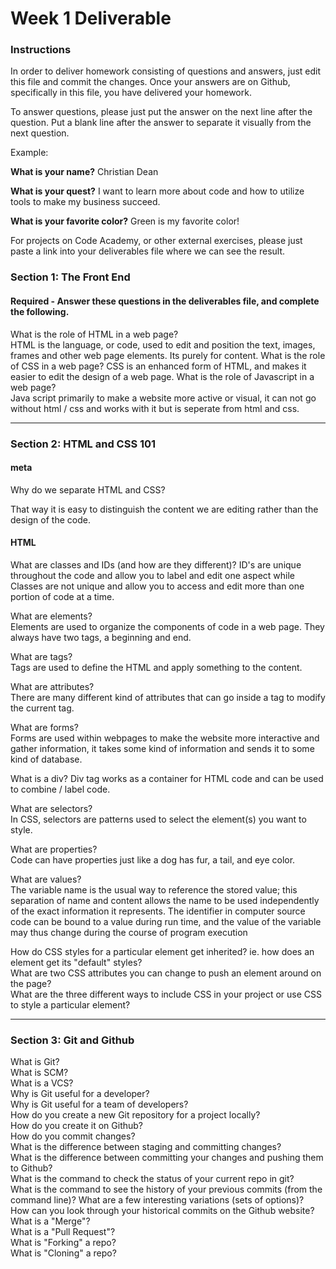 # Week 1 Deliverable  

### Instructions  

In order to deliver homework consisting of questions and answers, just edit this file and commit the changes.  Once your answers are on Github, specifically in this file, you have delivered your homework.  
  
To answer questions, please just put the answer on the next line after the question.  Put a blank line after the answer to separate it visually from the next question.  

Example:  

**What is your name?**
Christian Dean

**What is your quest?**
I want to learn more about code and how to utilize tools to make my business succeed. 

**What is your favorite color?**
Green is my favorite color!

For projects on Code Academy, or other external exercises, please just paste a link into your deliverables file where we can see the result.  

### Section 1: The Front End
#### Required - Answer these questions in the deliverables file, and complete the following. 

What is the role of HTML in a web page?  
HTML is the language, or code, used to edit and position the text, images, frames and other web page elements. Its purely for content. 
What is the role of CSS in a web page? 
CSS is an enhanced form of HTML, and makes it easier to edit the design of a web page. 
What is the role of Javascript in a web page?  
Java script primarily to make a website more active or visual, it can not go without html / css and works with it but is seperate from html and css. 

---

### Section 2: HTML and CSS 101

#### meta
Why do we separate HTML and CSS? 

That way it is easy to distinguish the content we are editing rather than the design of the code.
#### HTML
What are classes and IDs (and how are they different)? 
ID's are unique throughout the code and allow you to label and edit one aspect while Classes are not unique and allow you to access and edit more than one portion of code at a time. 

What are elements?  
Elements are used to organize the components of code in a web page. They always have two tags, a beginning and end. 

What are tags?  
Tags are used to define the HTML and apply something to the content. 

What are attributes?   
There are many different kind of attributes that can go inside a tag to modify the current tag. 

What are forms?  
Forms are used within webpages to make the website more interactive and gather information, it takes some kind of information and sends it to some kind of database. 

What is a div? 
Div tag works as a container for HTML code and can be used to combine / label code. 

What are selectors?  
In CSS, selectors are patterns used to select the element(s) you want to style.

What are properties?  
Code can have properties just like a dog has fur, a tail, and eye color. 

What are values?  
The variable name is the usual way to reference the stored value; this separation of name and content allows the name to be used independently of the exact information it represents. The identifier in computer source code can be bound to a value during run time, and the value of the variable may thus change during the course of program execution

How do CSS styles for a particular element get inherited? ie. how does an element get its "default" styles?  
What are two CSS attributes you can change to push an element around on the page?  
What are the three different ways to include CSS in your project or use CSS to style a particular element?  

---
### Section 3: Git and Github  
What is Git?  
What is SCM?  
What is a VCS?  
Why is Git useful for a developer?  
Why is Git useful for a team of developers?  
How do you create a new Git repository for a project locally?  
How do you create it on Github?  
How do you commit changes?  
What is the difference between staging and committing changes?  
What is the difference between committing your changes and pushing them to Github?  
What is the command to check the status of your current repo in git?  
What is the command to see the history of your previous commits (from the command line)?  What are a few interesting variations (sets of options)?  
How can you look through your historical commits on the Github website?  
What is a "Merge"?  
What is a "Pull Request"?  
What is "Forking" a repo?  
What is "Cloning" a repo?  
